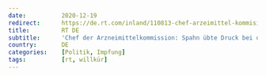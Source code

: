```yaml
---
date:          2020-12-19
redirect:      https://de.rt.com/inland/110813-chef-arzeimittel-kommision-spahn-hat/
title:         RT DE
subtitle:      'Chef der Arzneimittelkommission: Spahn übte Druck bei der Impfstoff-Zulassung aus'
country:       DE
categories:    [Politik, Impfung]
tags:          [rt, willkür]
---
```

